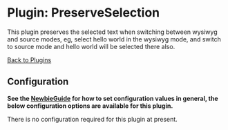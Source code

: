 # Plugin: PreserveSelection

This plugin preserves the selected text when switching between wysiwyg and source modes, eg, select hello world in the wysiwyg mode, and switch to source mode and hello world will be selected there also.

[Back to Plugins](Plugins.html)

## Configuration

**See the [NewbieGuide](NewbieGuide#ProvideSomeConfiguration.html) for how to set configuration values in general, the below configuration options are available for this plugin.**

There is no configuration required for this plugin at present.
